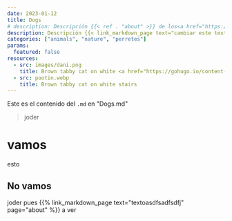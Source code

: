```yaml
---
date: 2023-01-12
title: Dogs
# description: Descripción {{< ref . "about" >}} de los<a href="https://www.youtube.com/watch?v=1Jz65yOTKgY"> peerro</a> {{< ref about>}} {{< link_markdown_page page="about" text="9999999" >}} perros en 'Dogs.md'
description: Descripción {{< link_markdown_page text="cambiar este texto y link a la página de K-Sprite" page="about" >}}
categories: ["animals", "nature", "perretes"]
params:
  featured: false
resources:
  - src: images/dani.png
    title: Brown tabby cat on white <a href="https://gohugo.io/content-management/shortcodes/#article"> hola </a>  {{< link_markdown_page text="texto" >}}
  - src: pootin.webp
    title: Brown tabby cat on white stairs
---
```


Este es el contenido del `.md` en "Dogs.md"
> joder
# vamos
esto
## No vamos
joder
pues {{% link_markdown_page text="textoasdfsadfsdfj" page="about" %}} a ver

